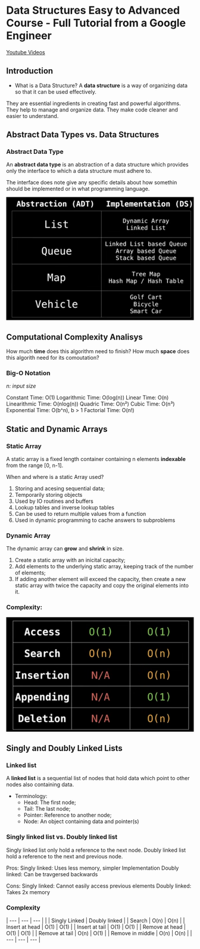# Data Structures Easy to Advanced Course - Full Tutorial from a Google Engineer
[Youtube Videos](https://www.youtube.com/watch?v=RBSGKlAvoiM&ab_channel=freeCodeCamp.org)

## Introduction
* What is a Data Structure?
A **data structure** is a way of organizing data so that it can be used effectively.

They are essential ingredients in creating fast and powerful algorithms.
They help to manage and organize data.
They make code cleaner and easier to understand.

## Abstract Data Types vs. Data Structures

### Abstract Data Type
An **abstract data type** is an abstraction of a data structure which provides only the interface to which a data structure must adhere to.

The interface does note give any specific details about how somethin should be implemented or in what programming language.

![Abstraction vs Implementation Examples](./abstraction_implementation_examples.png)

## Computational Complexity Analisys

How much **time** does this algorithm need to finish?
How much **space** does this algorith need for its comoutation?

### Big-O Notation

*n: input size*

Constant Time: O(1)
Logarithmic Time: O(log(n))
Linear Time: O(n)
Linearithmic Time: O(nlog(n))
Quadric Time: O(n²)
Cubic Time: O(n³)
Exponential Time: O(b^n), b > 1
Factorial Time: O(n!)

## Static and Dynamic Arrays

### Static Array
A static array is a fixed length container containing n elements **indexable** from the range [0, n-1].

When and where is a static Array used?
1. Storing and acesing sequential data;
2. Temporarily storing objects
3. Used by IO routines and buffers
4. Lookup tables and inverse lookup tables
5. Can be used to return multiple values from a function
6. Used in dynamic programming to cache answers to subproblems 

### Dynamic Array
The dynamic array can **grow** and **shrink** in size.

1. Create a static array with an inicital capacity;
2. Add elements to the underlying static array, keeping track of the number of elements;
3. If adding another element will exceed the capacity, then create a new static array with twice the capacity and copy the original elements into it.

### Complexity:
![Static and Dynamic Array Complexity](./static_and_dinamic_array_complexity.png)

## Singly and Doubly Linked Lists

### Linked list

A **linked list** is a sequential list of nodes that hold data which point to other nodes also containing data.

* Terminology:
    * Head: The first node;
    * Tail: The last node;
    * Pointer: Reference to another node;
    * Node: An object containing data and pointer(s)

### Singly linked list vs. Doubly linked list
Singly linked list only hold a reference to the next node.
Doubly linked list hold a reference to the next and previous node.

Pros:
Singly linked: Uses less memory, simpler Implementation
Doubly linked: Can be travgersed backwards

Cons:
Singly linked: Cannot easily access previous elements
Doubly linked: Takes 2x memory

### Complexity

| --- | --- | --- |
| | Singly Linked | Doubly linked |
| Search | O(n) | O(n) |
| Insert at head | O(1) | O(1) |
| Insert at tail | O(1) | O(1) |
| Remove at head | O(1) | O(1) |
| Remove at tail | O(n) | O(1) |
| Remove in middle | O(n) | O(n) |
| --- | --- | --- |
